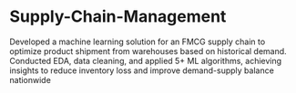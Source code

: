 # Supply-Chain-Management
Developed a machine learning solution for an FMCG supply chain to optimize product shipment from warehouses based on historical demand. Conducted EDA, data cleaning, and applied 5+ ML algorithms, achieving insights to reduce inventory loss and improve demand-supply balance nationwide
